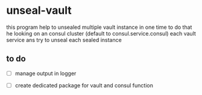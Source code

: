 # unseal-vault

this program help to unsealed multiple vault instance in one time to do that he looking on an consul cluster (default to consul.service.consul) each vault service ans try to unseal each sealed instance

## to do

- [ ] manage output in logger
- [ ] create dedicated package for vault and consul function

